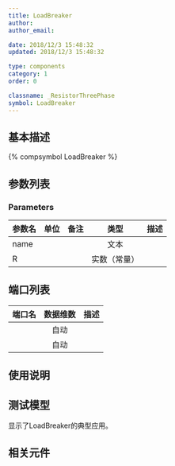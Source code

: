 ```yaml
---
title: LoadBreaker
author: 
author_email:

date: 2018/12/3 15:48:32
updated: 2018/12/3 15:48:32

type: components
category: 1
order: 0

classname: _ResistorThreePhase
symbol: LoadBreaker
---
```

## 基本描述
{% compsymbol LoadBreaker %}

## 参数列表
### Parameters
| 参数名 | 单位 | 备注 | 类型 | 描述 |
| :--- | :--- | :--- | :--: | :--- |
| name |  |  | 文本 |  |
| R |  |  | 实数（常量） |  |


## 端口列表

| 端口名 | 数据维数 | 描述 |
| :--- | :--:  | :--- |
|  | 自动 | |                   
|  | 自动 | |                   

## 使用说明


## 测试模型
[<test name>](<test link>)显示了LoadBreaker的典型应用。

## 相关元件


